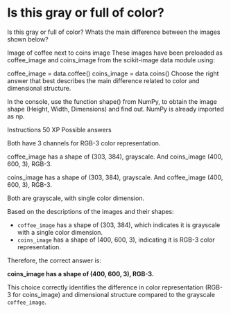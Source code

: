 # Is this gray or full of color?

Is this gray or full of color?
Whats the main difference between the images shown below?

Image of coffee next to coins image
These images have been preloaded as coffee_image and coins_image from the scikit-image data module using:

coffee_image = data.coffee()
coins_image = data.coins()
Choose the right answer that best describes the main difference related to color and dimensional structure.

In the console, use the function shape() from NumPy, to obtain the image shape (Height, Width, Dimensions) and find out. NumPy is already imported as np.

Instructions
50 XP
Possible answers


Both have 3 channels for RGB-3 color representation.

coffee_image has a shape of (303, 384), grayscale. And coins_image (400, 600, 3), RGB-3.

coins_image has a shape of (303, 384), grayscale. And coffee_image (400, 600, 3), RGB-3.

Both are grayscale, with single color dimension.

Based on the descriptions of the images and their shapes:

- `coffee_image` has a shape of (303, 384), which indicates it is grayscale with a single color dimension.
- `coins_image` has a shape of (400, 600, 3), indicating it is RGB-3 color representation.

Therefore, the correct answer is:

**coins_image has a shape of (400, 600, 3), RGB-3.**

This choice correctly identifies the difference in color representation (RGB-3 for coins_image) and dimensional structure compared to the grayscale `coffee_image`.

